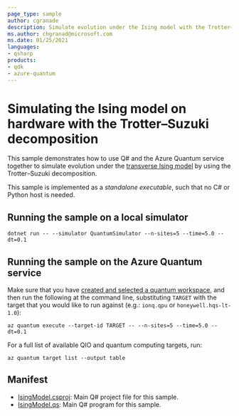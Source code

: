 ```yaml
---
page_type: sample
author: cgranade
description: Simulate evolution under the Ising model with the Trotter–Suzuki decomposition, using the Azure Quantum service
ms.author: chgranad@microsoft.com
ms.date: 01/25/2021
languages:
- qsharp
products:
- qdk
- azure-quantum
---
```


# Simulating the Ising model on hardware with the Trotter–Suzuki decomposition

This sample demonstrates how to use Q# and the Azure Quantum service together to simulate evolution under the [transverse Ising model](https://en.wikipedia.org/wiki/Transverse-field_Ising_model) by using the Trotter–Suzuki decomposition.

This sample is implemented as a _standalone executable_, such that no C# or Python host is needed.

## Running the sample on a local simulator

```dotnetcli
dotnet run -- --simulator QuantumSimulator --n-sites=5 --time=5.0 --dt=0.1
```

## Running the sample on the Azure Quantum service

Make sure that you have [created and selected a quantum workspace](https://docs.microsoft.com/azure/quantum/how-to-create-quantum-workspaces-with-the-azure-portal), and then run the following at the command line, substituting `TARGET` with the target that you would like to run against (e.g.: `ionq.qpu` or `honeywell.hqs-lt-1.0`):

```azcli
az quantum execute --target-id TARGET -- --n-sites=5 --time=5.0 --dt=0.1
```

For a full list of available QIO and quantum computing targets, run:

```azcli
az quantum target list --output table
```

## Manifest

- [IsingModel.csproj](https://github.com/microsoft/quantum/blob/main/samples/azure-quantum/ising-model/IsingModel.csproj): Main Q# project file for this sample.
- [IsingModel.qs](https://github.com/microsoft/quantum/blob/main/samples/azure-quantum/ising-model/IsingModel.qs): Main Q# program for this sample.
